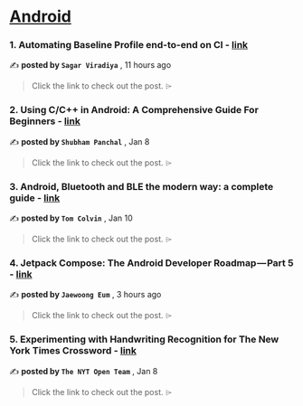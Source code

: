 
<h1><a href=https://medium.com/tag/android/recommended target="_blank" rel="noopener noreferrer">Android</a></h1>
<h3>1. Automating Baseline Profile end-to-end on CI - <a href=https://medium.com/google-developer-experts/automating-baseline-profile-end-to-end-on-ci-fc11f8389c0b?source=tag_recommended_feed---------0-84----------android----------7f92abfa_c312_45c6_8468_86c232150629------- target="_blank" rel="noopener noreferrer">link</a></h3>

✍️ **posted by `Sagar Viradiya`** <date> , 11 hours ago</date>

<blockquote>Click the link to check out the post. ⌲</blockquote>

<h3>2. Using C/C++ in Android: A Comprehensive Guide For Beginners - <a href=https://medium.com/proandroiddev/using-c-c-in-android-a-comprehensive-guide-for-beginners-8a870cf3dba6?source=tag_recommended_feed---------1-107----------android----------7f92abfa_c312_45c6_8468_86c232150629------- target="_blank" rel="noopener noreferrer">link</a></h3>

✍️ **posted by `Shubham Panchal`** <date> , Jan 8</date>

<blockquote>Click the link to check out the post. ⌲</blockquote>

<h3>3. Android, Bluetooth and BLE the modern way: a complete guide - <a href=https://medium.com/proandroiddev/android-bluetooth-and-ble-the-modern-way-a-complete-guide-4e95138998a0?source=tag_recommended_feed---------2-85----------android----------7f92abfa_c312_45c6_8468_86c232150629------- target="_blank" rel="noopener noreferrer">link</a></h3>

✍️ **posted by `Tom Colvin`** <date> , Jan 10</date>

<blockquote>Click the link to check out the post. ⌲</blockquote>

<h3>4. Jetpack Compose: The Android Developer Roadmap — Part 5 - <a href=https://medium.com/@skydoves/jetpack-compose-the-android-developer-roadmap-part-5-2753032a021c?source=tag_recommended_feed---------3-84----------android----------7f92abfa_c312_45c6_8468_86c232150629------- target="_blank" rel="noopener noreferrer">link</a></h3>

✍️ **posted by `Jaewoong Eum`** <date> , 3 hours ago</date>

<blockquote>Click the link to check out the post. ⌲</blockquote>

<h3>5. Experimenting with Handwriting Recognition for The New York Times Crossword - <a href=https://medium.com/timesopen/experimenting-with-handwriting-recognition-for-new-york-times-crossword-a78e08fec08f?source=tag_recommended_feed---------4-107----------android----------7f92abfa_c312_45c6_8468_86c232150629------- target="_blank" rel="noopener noreferrer">link</a></h3>

✍️ **posted by `The NYT Open Team`** <date> , Jan 8</date>

<blockquote>Click the link to check out the post. ⌲</blockquote>

